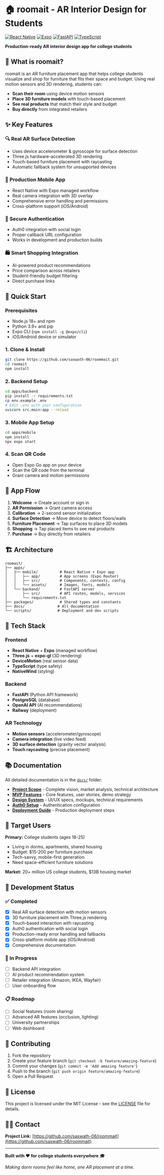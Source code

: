 # 🏠 roomait - AR Interior Design for Students

[![React Native](https://img.shields.io/badge/React%20Native-0.74-blue.svg)](https://reactnative.dev/)
[![Expo](https://img.shields.io/badge/Expo-51-purple.svg)](https://expo.dev/)
[![FastAPI](https://img.shields.io/badge/FastAPI-0.104-green.svg)](https://fastapi.tiangolo.com/)
[![TypeScript](https://img.shields.io/badge/TypeScript-5.0-blue.svg)](https://www.typescriptlang.org/)

**Production-ready AR interior design app for college students**

## 🎯 What is roomait?

roomait is an AR furniture placement app that helps college students visualize and shop for furniture that fits their space and budget. Using real motion sensors and 3D rendering, students can:

- **Scan their room** using device motion sensors
- **Place 3D furniture models** with touch-based placement
- **See real products** that match their style and budget
- **Buy directly** from integrated retailers

## ✨ Key Features

### 🔍 **Real AR Surface Detection**
- Uses device accelerometer & gyroscope for surface detection
- Three.js hardware-accelerated 3D rendering
- Touch-based furniture placement with raycasting
- Automatic fallback system for unsupported devices

### 📱 **Production Mobile App**
- React Native with Expo managed workflow
- Real camera integration with 3D overlay
- Comprehensive error handling and permissions
- Cross-platform support (iOS/Android)

### 🔐 **Secure Authentication**
- Auth0 integration with social login
- Proper callback URL configuration
- Works in development and production builds

### 🛍️ **Smart Shopping Integration**
- AI-powered product recommendations
- Price comparison across retailers
- Student-friendly budget filtering
- Direct purchase links

## 🚀 Quick Start

### Prerequisites
- Node.js 18+ and npm
- Python 3.9+ and pip
- Expo CLI (`npm install -g @expo/cli`)
- iOS/Android device or simulator

### 1. Clone & Install
```bash
git clone https://github.com/saswath-06/roommait.git
cd roomait
npm install
```

### 2. Backend Setup
```bash
cd apps/backend
pip install -r requirements.txt
cp env.example .env
# Edit .env with your configuration
uvicorn src.main:app --reload
```

### 3. Mobile App Setup
```bash
cd apps/mobile
npm install
npx expo start
```

### 4. Scan QR Code
- Open Expo Go app on your device
- Scan the QR code from the terminal
- Grant camera and motion permissions

## 📱 App Flow

1. **Welcome** → Create account or sign in
2. **AR Permission** → Grant camera access  
3. **Calibration** → 2-second sensor initialization
4. **Surface Detection** → Move device to detect floors/walls
5. **Furniture Placement** → Tap surfaces to place 3D models
6. **Shopping** → Tap placed items to see real products
7. **Purchase** → Buy directly from retailers

## 🏗️ Architecture

```
roomait/
├── apps/
│   ├── mobile/          # React Native + Expo app
│   │   ├── app/         # App screens (Expo Router)
│   │   ├── src/         # Components, contexts, config
│   │   └── assets/      # Images, fonts, models
│   └── backend/         # FastAPI server
│       ├── src/         # API routes, models, services
│       └── requirements.txt
├── packages/            # Shared types and constants
├── docs/               # All documentation
└── scripts/            # Deployment and dev scripts
```

## 🔧 Tech Stack

### Frontend
- **React Native** + **Expo** (managed workflow)
- **Three.js** + **expo-gl** (3D rendering)
- **DeviceMotion** (real sensor data)
- **TypeScript** (type safety)
- **NativeWind** (styling)

### Backend  
- **FastAPI** (Python API framework)
- **PostgreSQL** (database)
- **OpenAI API** (AI recommendations)
- **Railway** (deployment)

### AR Technology
- **Motion sensors** (accelerometer/gyroscope)
- **Camera integration** (live video feed)
- **3D surface detection** (gravity vector analysis)
- **Touch raycasting** (precise placement)

## 📚 Documentation

All detailed documentation is in the [`docs/`](./docs/) folder:

- **[Project Scope](./docs/projectscope.md)** - Complete vision, market analysis, technical architecture
- **[MVP Features](./docs/mvp.md)** - Core features, user stories, demo strategy  
- **[Design System](./docs/design.md)** - UI/UX specs, mockups, technical requirements
- **[Auth0 Setup](./docs/AUTH0_COMPLETE_CALLBACK_URLS.md)** - Authentication configuration
- **[Deployment Guide](./docs/EXPO_DEPLOYMENT_GUIDE.md)** - Production deployment steps

## 🎯 Target Users

**Primary:** College students (ages 18-25)
- Living in dorms, apartments, shared housing
- Budget: $15-200 per furniture purchase  
- Tech-savvy, mobile-first generation
- Need space-efficient furniture solutions

**Market:** 20+ million US college students, $13B housing market

## 🚦 Development Status

### ✅ Completed
- [x] Real AR surface detection with motion sensors
- [x] 3D furniture placement with Three.js rendering
- [x] Touch-based interaction with raycasting
- [x] Auth0 authentication with social login
- [x] Production-ready error handling and fallbacks
- [x] Cross-platform mobile app (iOS/Android)
- [x] Comprehensive documentation

### 🔄 In Progress
- [ ] Backend API integration
- [ ] AI product recommendation system
- [ ] Retailer integration (Amazon, IKEA, Wayfair)
- [ ] User onboarding flow

### 📋 Roadmap
- [ ] Social features (room sharing)
- [ ] Advanced AR features (occlusion, lighting)
- [ ] University partnerships
- [ ] Web dashboard

## 🤝 Contributing

1. Fork the repository
2. Create your feature branch (`git checkout -b feature/amazing-feature`)
3. Commit your changes (`git commit -m 'Add amazing feature'`)
4. Push to the branch (`git push origin feature/amazing-feature`)
5. Open a Pull Request

## 📄 License

This project is licensed under the MIT License - see the [LICENSE](LICENSE) file for details.

## 🙋‍♂️ Contact

**Project Link:** [https://github.com/saswath-06/roommait](https://github.com/saswath-06/roommait)

---

**Built with ❤️ for college students everywhere** 🎓

*Making dorm rooms feel like home, one AR placement at a time.*
